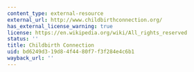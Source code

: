 ```yaml
---
content_type: external-resource
external_url: http://www.childbirthconnection.org/
has_external_license_warning: true
license: https://en.wikipedia.org/wiki/All_rights_reserved
status: ''
title: Childbirth Connection
uid: bd6249d3-19d8-4f44-80f7-f3f284e4c6b1
wayback_url: ''
---
```

